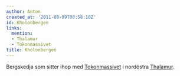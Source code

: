 ```yaml
---
author: Anton
created_at: '2011-08-09T08:58:10Z'
id: Kholonbergen
links:
  mention:
  - Thalamur
  - Tokonmassivet
title: Kholonbergen
---
```


Bergskedja som sitter ihop med [Tokonmassivet] i nordöstra [Thalamur].

  [Tokonmassivet]: Tokonmassivet
  [Thalamur]: Thalamur
